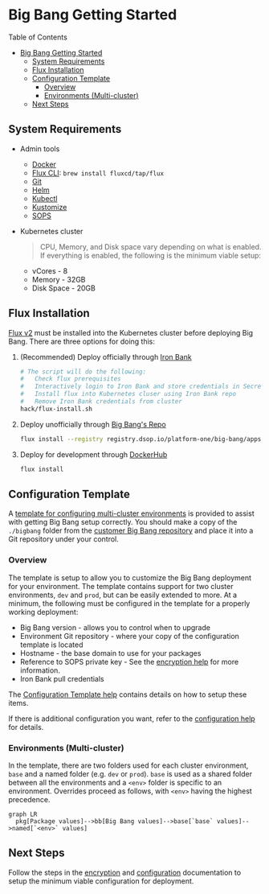 # Big Bang Getting Started

Table of Contents

- [Big Bang Getting Started](#big-bang-getting-started)
  - [System Requirements](#system-requirements)
  - [Flux Installation](#flux-installation)
  - [Configuration Template](#configuration-template)
    - [Overview](#overview)
    - [Environments (Multi-cluster)](#environments-multi-cluster)
  - [Next Steps](#next-steps)

## System Requirements

- Admin tools
  - [Docker](https://docs.docker.com/engine/install/)
  - [Flux CLI](https://toolkit.fluxcd.io/get-started/#install-the-flux-cli):     `brew install fluxcd/tap/flux`
  - [Git](https://git-scm.com/download/)
  - [Helm](https://helm.sh/docs/intro/install/)
  - [Kubectl](https://kubernetes.io/docs/tasks/tools/install-kubectl/)
  - [Kustomize](https://kubectl.docs.kubernetes.io/installation/kustomize/)
  - [SOPS](https://github.com/mozilla/sops/releases)

- Kubernetes cluster
  > CPU, Memory, and Disk space vary depending on what is enabled.  If everything is enabled, the following is the minimum viable setup:
  - vCores - 8
  - Memory - 32GB
  - Disk Space - 20GB

## Flux Installation

[Flux v2](https://toolkit.fluxcd.io/) must be installed into the Kubernetes cluster before deploying Big Bang.  There are three options for doing this:

1. (Recommended) Deploy officially through [Iron Bank](registry1.dsop.io)

    ```bash
    # The script will do the following:
    #   Check flux prerequisites
    #   Interactively login to Iron Bank and store credentials in Secret
    #   Install flux into Kubernetes cluser using Iron Bank repo
    #   Remove Iron Bank credentials from cluster
    hack/flux-install.sh
    ```

1. Deploy unofficially through [Big Bang's Repo](https://repo1.dsop.io/platform-one/big-bang/apps/sandbox/fluxv2/container_registry)

   ```bash
   flux install --registry registry.dsop.io/platform-one/big-bang/apps/sandbox/fluxv2
   ```

1. Deploy for development through [DockerHub](https://hub.docker.com/search?q=fluxcd)

   ```bash
   flux install
   ```

## Configuration Template

A [template for configuring multi-cluster environments](https://repo1.dsop.io/platform-one/big-bang/customers/template/) is provided to assist with getting Big Bang setup correctly.  You should make a copy of the `./bigbang` folder from the [customer Big Bang repository](https://repo1.dsop.io/platform-one/big-bang/customers/template) and place it into a Git repository under your control.

### Overview

The template is setup to allow you to customize the Big Bang deployment for your environment.  The template contains support for two cluster environments, `dev` and `prod`, but can be easily extended to more.  At a minimum, the following must be configured in the template for a properly working deployment:

- Big Bang version - allows you to control when to upgrade
- Environment Git repository - where your copy of the configuration template is located
- Hostname - the base domain to use for your packages
- Reference to SOPS private key - See the [encryption help](3_encryption.md) for more information.
- Iron Bank pull credentials

The [Configuration Template help](https://repo1.dsop.io/platform-one/big-bang/customers/template/-/blob/main/README.md) contains details on how to setup these items.

If there is additional configuration you want, refer to the [configuration help](4_configuration.md) for details.

### Environments (Multi-cluster)

In the template, there are two folders used for each cluster environment, `base` and a named folder (e.g. `dev` or `prod`).  `base` is used as a shared folder between all the environments and a `<env>` folder is specific to an environment.  Overrides proceed as follows, with `<env>` having the highest precedence.

```mermaid
graph LR
  pkg[Package values]-->bb[Big Bang values]-->base[`base` values]-->named[`<env>` values]
```

## Next Steps

Follow the steps in the [encryption](3_encryption.md) and [configuration](4_configuration.md) documentation to setup the minimum viable configuration for deployment.
